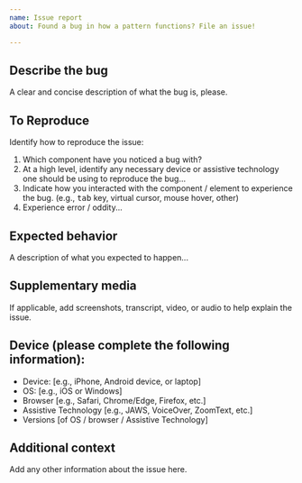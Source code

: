 ```yaml
---
name: Issue report
about: Found a bug in how a pattern functions? File an issue!

---
```


## Describe the bug
A clear and concise description of what the bug is, please.


## To Reproduce
Identify how to reproduce the issue:
1. Which component have you noticed a bug with?
2. At a high level, identify any necessary device or assistive technology one should be using to reproduce the bug...
3. Indicate how you interacted with the component / element to experience the bug. (e.g., <kbd>tab</kbd> key, virtual cursor, mouse hover, other)
4. Experience error / oddity...


## Expected behavior
A description of what you expected to happen...


## Supplementary media
If applicable, add screenshots, transcript, video, or audio to help explain the issue.


## Device (please complete the following information):
- Device: [e.g., iPhone, Android device, or laptop] 
- OS: [e.g., iOS or Windows]
 - Browser [e.g., Safari, Chrome/Edge, Firefox, etc.]
 - Assistive Technology [e.g., JAWS, VoiceOver, ZoomText, etc.]
 - Versions [of OS / browser / Assistive Technology]


## Additional context
Add any other information about the issue here.
